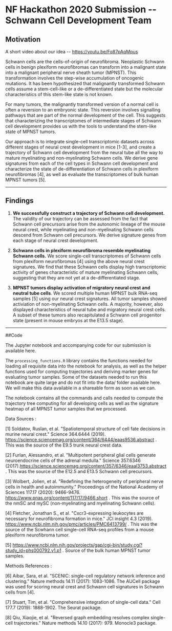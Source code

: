 # NF Hackathon 2020 Submission -- Schwann Cell Development Team

## Motivation

A short video about our idea -- https://youtu.be/Fq87pAqMpus 

Schwann cells are the cells-of-origin of neurofibroma. Neoplastic Schwann cells in benign plexiform neurofibromas can transform into a malignant state into a malignant peripheral nerve sheath tumor (MPNST). This transformation involves the step-wise accumulation of oncogenic mutations. It has been hypothesized that malignantly transformed Schwann cells assume a stem-cell-like or a de-differentiated state but the molecular characteristics of this stem-like state is not known. 

For many tumors, the malignantly transformed version of a normal cell is often a reversion to an embryonic state. This reversion involves signalling pathways that are part of the normal development of the cell. This suggests that characterizing the transcriptomes of intermediate stages of Schwann cell development provides us with the tools to understand the stem-like state of MPNST tumors. 

Our approach is to integrate single-cell transcriptomic datasets across different stages of neural crest development in mice [1-3], and create a trajectory of Schwann cell development from the neural tube all the way to mature myelinating and non-myelinating Schwann cells. We derive gene signatures from each of the cell types in Schwann cell development and characterize the state of de-differentiation of Schwann cells in plexiform neurofibromas [4], as well as evaluate the transcriptomes of bulk human MPNST tumors [5]. 

---

## Findings



1. **We successfully construct a trajectory of Schwann cell development.** The validity of our trajectory can be assessed from the fact that Schwann cell precursors arise from the autonomic lineage of the mouse neural crest, while myelinating and non-myelinating Schwann cells descend from Schwann cell precursors. We derive signature genes from each stage of neural crest development. 



2. **Schwann cells in plexiform neurofibroma resemble myelinating Schwann cells.** We score single-cell transcriptomes of Schwann cells from plexiform neurofibromas [4] using the above neural crest signatures. We find that these Schwann cells display high transcriptomic activity of genes characteristic of mature myelinating Schwann cells, suggesting that they are not yet at a de-differentiated stage. 



3. **MPNST tumors display activation of migratory neural crest and neutral tube cells**. We scored multiple human MPNST bulk RNA-seq samples [5] using our neural crest signatures. All tumor samples showed activiation of non-myelinating Schwann cells. A majority, however, also displayed characteristics of neural tube and migratory neural crest cells. A subset of these tumors also recapitulated a Schwann cell progenitor state (present in mouse embryos at the E13.5 stage). 

---

##Code

The Jupyter notebook and accompanying code for our submission is available here.

The `processing_functions.R` library contains the functions needed for loading all requisite data into the notebook for analysis, as well as the helper functions used for computing trajectories and deriving marker genes for evaluating tumor samples. Some of the datasets needed to run this notebook are quite large and do not fit into the data/ folder available here. We will make this data available in a shareable form as soon as we can.

The notebook contains all the commands and calls needed to compute the trajectory tree computing for all developing cells as well as the signature heatmap of all MPNST tumor samples that we processed. 

Data Sources : 

[1] Soldatov, Ruslan, et al. "Spatiotemporal structure of cell fate decisions in murine neural crest." Science 364.6444 (2019). https://science.sciencemag.org/content/364/6444/eaas9536.abstract . This was the source of the E9.5 trunk neural crest data. 

[2] Furlan, Alessandro, et al. "Multipotent peripheral glial cells generate neuroendocrine cells of the adrenal medulla." Science 357.6346 (2017).https://science.sciencemag.org/content/357/6346/eaal3753.abstract . This was the source of the E12.5 and E13.5 Schwann cell precursors.

[3] Wolbert, Jolien, et al. "Redefining the heterogeneity of peripheral nerve cells in health and autoimmunity." Proceedings of the National Academy of Sciences 117.17 (2020): 9466-9476. https://www.pnas.org/content/117/17/9466.short . This was the source of the nmSC and mySC (non-myelinating and myelinating Schwann cells). 

[4] Fletcher, Jonathan S., et al. "Cxcr3-expressing leukocytes are necessary for neurofibroma formation in mice." JCI insight 4.3 (2019). https://www.ncbi.nlm.nih.gov/pmc/articles/PMC6413799/ . This was the source of the Scwhann cell single-cell RNA-seq profiles from a mouse plexiform neurofibroma tumor.

[5] https://www.ncbi.nlm.nih.gov/projects/gap/cgi-bin/study.cgi?study_id=phs000792.v1.p1 . Source of the bulk human MPNST tumor samples.

Methods References : 

[6] Aibar, Sara, et al. "SCENIC: single-cell regulatory network inference and clustering." Nature methods 14.11 (2017): 1083-1086. The AUCell package was used for scoring neural crest and Schwann cell signatures in Schwann cells from [4].

[7] Stuart, Tim, et al. "Comprehensive integration of single-cell data." Cell 177.7 (2019): 1888-1902. The Seurat package.

[8] Qiu, Xiaojie, et al. "Reversed graph embedding resolves complex single-cell trajectories." Nature methods 14.10 (2017): 979. Monocle3 package.
